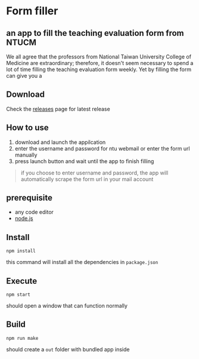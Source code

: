 # Form filler

## an app to fill the teaching evaluation form from NTUCM

We all agree that the professors from National Taiwan University College of Medicine are extraordinary; therefore, it doesn't seem  necessary to spend a lot of time filling the teaching evaluation form weekly. Yet by filling the form can give you a  


## Download

Check the [releases](https://github.com/Yu-hc/form_filler/releases) page for latest release

## How to use

1. download and launch the appilcation
2. enter the username and password for ntu webmail or enter the form url manually
3. press launch button and wait until the app to finish filling

> if you choose to enter username and password, the app will automatically scrape the form url in your mail account



## prerequisite

- any code editor
- [node.js](https://nodejs.org/en)

## Install

``` shell script
npm install
```

this command will install all the dependencies in `package.json`

## Execute

``` shell script
npm start
```

should open a window that can function normally

## Build

``` shell script
npm run make
```

should create a `out` folder with bundled app inside
